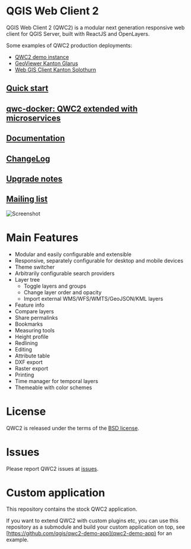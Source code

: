 QGIS Web Client 2
=================

QGIS Web Client 2 (QWC2) is a modular next generation responsive web client for QGIS Server, built with ReactJS and OpenLayers.

Some examples of QWC2 production deployments:

- [QWC2 demo instance](http://qwc2.sourcepole.ch)
- [GeoViewer Kanton Glarus](https://map.geo.gl.ch/)
- [Web GIS Client Kanton Solothurn](https://geo.so.ch/map/)

## [Quick start](https://qwc-services.github.io/master/QuickStart/)
## [qwc-docker: QWC2 extended with microservices](https://github.com/qwc-services/qwc-docker)
## [Documentation](https://qwc-services.github.io/)
## [ChangeLog](https://qwc-services.github.io/master/release_notes/ChangeLog/)
## [Upgrade notes](https://qwc-services.github.io/master/release_notes/QWC2UpgradeNotes/)
## [Mailing list](https://lists.osgeo.org/mailman/listinfo/qgis-qwc2)

![Screenshot](https://github.com/qgis/qwc2-demo-app/blob/gh-pages/Screenshot.jpg?raw=true)

# Main Features

- Modular and easily configurable and extensible
- Responsive, separately configurable for desktop and mobile devices
- Theme switcher
- Arbitrarily configurable search providers
- Layer tree
  * Toggle layers and groups
  * Change layer order and opacity
  - Import external WMS/WFS/WMTS/GeoJSON/KML layers
- Feature info
- Compare layers
- Share permalinks
- Bookmarks
- Measuring tools
- Height profile
- Redlining
- Editing
- Attribute table
- DXF export
- Raster export
- Printing
- Time manager for temporal layers
- Themeable with color schemes

# License

QWC2 is released under the terms of the [BSD license](https://github.com/qgis/qwc2-demo-app/blob/master/LICENSE).

# Issues

Please report QWC2 issues at [issues](https://github.com/qgis/qwc2/issues).

# Custom application

This repository contains the stock QWC2 application.

If you want to extend QWC2 with custom plugins etc, you can use this repository as a submodule and build your custom application on top, see [https://github.com/qgis/qwc2-demo-app](qwc2-demo-app) for an example.

